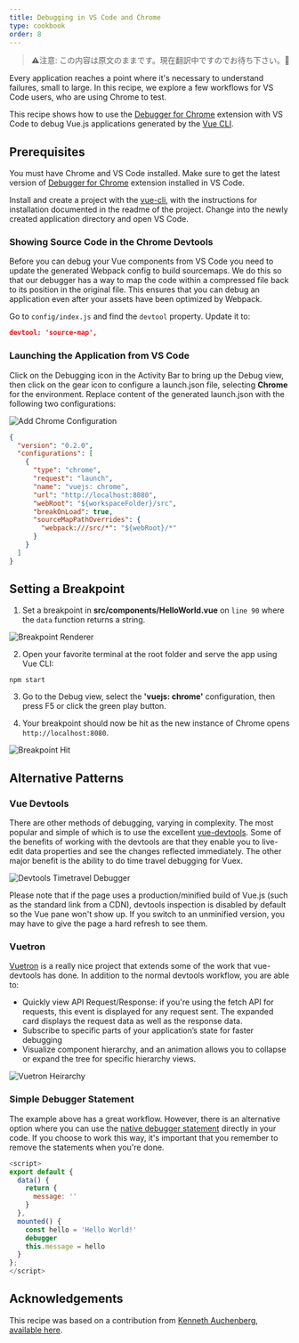 ```yaml
---
title: Debugging in VS Code and Chrome
type: cookbook
order: 8
---
```


> ⚠️注意: この内容は原文のままです。現在翻訳中ですのでお待ち下さい。🙏

Every application reaches a point where it's necessary to understand failures, small to large. In this recipe, we explore a few workflows for VS Code users, who are using Chrome to test.

This recipe shows how to use the [Debugger for Chrome](https://github.com/Microsoft/VSCode-chrome-debug) extension with VS Code to debug Vue.js applications generated by the [Vue CLI](https://github.com/vuejs/vue-cli).

## Prerequisites

You must have Chrome and VS Code installed. Make sure to get the latest version of [Debugger for Chrome](https://marketplace.visualstudio.com/items?itemName=msjsdiag.debugger-for-chrome) extension installed in VS Code.

Install and create a project with the [vue-cli](https://github.com/vuejs/vue-cli), with the instructions for installation documented in the readme of the project. Change into the newly created application directory and open VS Code.

### Showing Source Code in the Chrome Devtools

Before you can debug your Vue components from VS Code you need to update the generated Webpack config to build sourcemaps. We do this so that our debugger has a way to map the code within a compressed file back to its position in the original file. This ensures that you can debug an application even after your assets have been optimized by Webpack.

Go to `config/index.js` and find the `devtool` property. Update it to:

```json
devtool: 'source-map',
```

### Launching the Application from VS Code

Click on the Debugging icon in the Activity Bar to bring up the Debug view, then click on the gear icon to configure a launch.json file, selecting **Chrome** for the environment. Replace content of the generated launch.json with the following two configurations:

![Add Chrome Configuration](/images/config_add.png)

```json
{
  "version": "0.2.0",
  "configurations": [
    {
      "type": "chrome",
      "request": "launch",
      "name": "vuejs: chrome",
      "url": "http://localhost:8080",
      "webRoot": "${workspaceFolder}/src",
      "breakOnLoad": true,
      "sourceMapPathOverrides": {
        "webpack:///src/*": "${webRoot}/*"
      }
    }
  ]
}
```

## Setting a Breakpoint

1.  Set a breakpoint in **src/components/HelloWorld.vue** on `line 90` where the `data` function returns a string.

![Breakpoint Renderer](/images/breakpoint_set.png)

2.  Open your favorite terminal at the root folder and serve the app using Vue CLI:

```
npm start
```

3.  Go to the Debug view, select the **'vuejs: chrome'** configuration, then press F5 or click the green play button.

4.  Your breakpoint should now be hit as the new instance of Chrome opens `http://localhost:8080`.

![Breakpoint Hit](/images/breakpoint_hit.png)

## Alternative Patterns

### Vue Devtools

There are other methods of debugging, varying in complexity. The most popular and simple of which is to use the excellent [vue-devtools](https://chrome.google.com/webstore/detail/vuejs-devtools/nhdogjmejiglipccpnnnanhbledajbpd). Some of the benefits of working with the devtools are that they enable you to live-edit data properties and see the changes reflected immediately. The other major benefit is the ability to do time travel debugging for Vuex.

![Devtools Timetravel Debugger](/images/devtools-timetravel.gif)

<p class="tip">Please note that if the page uses a production/minified build of Vue.js (such as the standard link from a CDN), devtools inspection is disabled by default so the Vue pane won't show up. If you switch to an unminified version, you may have to give the page a hard refresh to see them.</p>

### Vuetron

[Vuetron](http://vuetron.io/) is a really nice project that extends some of the work that vue-devtools has done. In addition to the normal devtools workflow, you are able to:

* Quickly view API Request/Response: if you're using the fetch API for requests, this event is displayed for any request sent. The expanded card displays the request data as well as the response data.
* Subscribe to specific parts of your application’s state for faster debugging
* Visualize component hierarchy, and an animation allows you to collapse or expand the tree for specific hierarchy views.

![Vuetron Heirarchy](/images/vuetron-heirarchy.gif)

### Simple Debugger Statement

The example above has a great workflow. However, there is an alternative option where you can use the [native debugger statement](https://developer.mozilla.org/en-US/docs/Web/JavaScript/Reference/Statements/debugger) directly in your code. If you choose to work this way, it's important that you remember to remove the statements when you're done.

```js
<script>
export default {
  data() {
    return {
      message: ''
    }
  },
  mounted() {
    const hello = 'Hello World!'
    debugger
    this.message = hello
  }
};
</script>
```

## Acknowledgements

This recipe was based on a contribution from [Kenneth Auchenberg](https://twitter.com/auchenberg), [available here](https://github.com/Microsoft/VSCode-recipes/tree/master/vuejs-cli).
